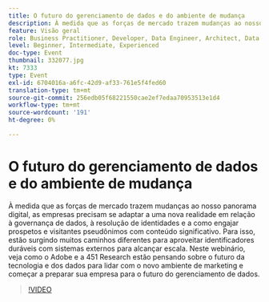 ```yaml
---
title: O futuro do gerenciamento de dados e do ambiente de mudança
description: À medida que as forças de mercado trazem mudanças ao nosso panorama digital, as empresas precisam se adaptar a uma nova realidade em relação à governança de dados, à resolução de identidades e a como engajar prospetos e visitantes pseudônimos com conteúdo significativo. Para isso, estão surgindo muitos caminhos diferentes para aproveitar identificadores duráveis com sistemas externos para alcançar escala. Neste webinário, veja como o Adobe e a 451 Research estão pensando sobre o futuro da tecnologia e dos dados para lidar com o novo ambiente de marketing e começar a preparar sua empresa para o futuro do gerenciamento de dados.
feature: Visão geral
role: Business Practitioner, Developer, Data Engineer, Architect, Data Architect, Administrator, Leader
level: Beginner, Intermediate, Experienced
doc-type: Event
thumbnail: 332077.jpg
kt: 7333
type: Event
exl-id: 6704016a-a6fc-42d9-af33-761e5f4fed60
translation-type: tm+mt
source-git-commit: 256edb05f68221550cae2ef7edaa70953513e1d4
workflow-type: tm+mt
source-wordcount: '191'
ht-degree: 0%

---
```


# O futuro do gerenciamento de dados e do ambiente de mudança

À medida que as forças de mercado trazem mudanças ao nosso panorama digital, as empresas precisam se adaptar a uma nova realidade em relação à governança de dados, à resolução de identidades e a como engajar prospetos e visitantes pseudônimos com conteúdo significativo. Para isso, estão surgindo muitos caminhos diferentes para aproveitar identificadores duráveis com sistemas externos para alcançar escala. Neste webinário, veja como o Adobe e a 451 Research estão pensando sobre o futuro da tecnologia e dos dados para lidar com o novo ambiente de marketing e começar a preparar sua empresa para o futuro do gerenciamento de dados.

>[!VIDEO](https://video.tv.adobe.com/v/332077/?quality=12&learn=on)
